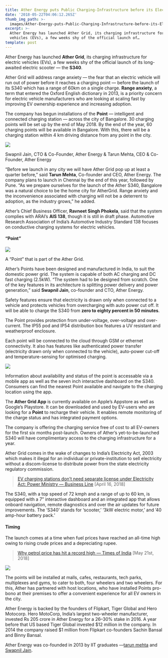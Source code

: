 ```yaml
---
title: Ather Energy puts Public Charging-Infrastructure before its Electric-Scooter
date: '2018-05-22T04:06:12.265Z'
thumb_img_path: >-
  images/Ather-Energy-puts-Public-Charging-Infrastructure-before-its-Electric-Scooter/1*A86MQCMnPhwXHjzOI2GvZw.jpeg
excerpt: >-
  Ather Energy has launched Ather Grid, its charging infrastructure for electric
  vehicles (EVs), a few weeks shy of the official launch of…
template: post
---
```

Ather Energy has launched **Ather Grid**, its charging infrastructure for electric vehicles (EVs), a few weeks shy of the official launch of its long-awaited electric scooter — the **S340**.

Ather Grid will address range anxiety — the fear that an electric vehicle will run out of power before it reaches a charging point — before the launch of its S340 which has a range of 60km on a single charge. **Range anxiety**, a term that entered the Oxford English dictionary in 2013, is a priority concern for electric vehicle manufacturers who are looking at scaling fast by improving EV ownership experience and increasing adoption.

The company has begun installations of the **Point** — intelligent and connected charging station — across the city of Bangalore. 30 charging points will be set up by the end of May 2018. By the end of the year, 60 charging points will be available in Bangalore. With this, there will be a charging station within 4 km driving distance from any point in the city.

![](/images/Ather-Energy-puts-Public-Charging-Infrastructure-before-its-Electric-Scooter/1*A86MQCMnPhwXHjzOI2GvZw.jpeg)

<figcaption>Swapnil Jain, CTO &amp; Co-Founder, Ather Energy &amp; Tarun Mehta, CEO &amp; Co-Founder, Ather&nbsp;Energy</figcaption>

“Before we launch in any city we will have Ather Grid pop up at least a quarter before,” said **Tarun Mehta**, Co-founder and CEO, Ather Energy. The company plans to launch in Chennai by the end of this year, followed by Pune. “As we prepare ourselves for the launch of the Ather S340, Bangalore was a natural choice to be the home city for AtherGrid. Range anxiety and the inconvenience associated with charging will not be a deterrent to adoption, as the industry grows,” he added.

Ather’s Chief Business Officer, **Ravneet Singh Phokela**, said that the system complies with ARAI’s **AIS 138**, though it is still in draft phase. Automotive Research Association of India’s Automotive Industry Standard 138 focuses on conductive charging systems for electric vehicles.

#### “Point”

![](/images/Ather-Energy-puts-Public-Charging-Infrastructure-before-its-Electric-Scooter/1*1MQ5kpL219Qtivn88SoO8A.jpeg)

<figcaption>A “Point” that is part of the Ather&nbsp;Grid.</figcaption>

Ather’s Points have been designed and manufactured in India, to suit the domestic power grid. The system is capable of both AC charging and DC fast charging (2.5kW). “The system had to be designed from scratch. One of the key features in its architecture is splitting power delivery and power generation,” said **Swapnil Jain**, co-founder and CTO, Ather Energy.

Safety features ensure that electricity is drawn only when connected to a vehicle and protects vehicles from overcharging with auto power cut off. It will be able to charge the S340 from **zero to eighty percent in 50 minutes**.

The Point provides protection from under-voltage, over-voltage and over-current. The IP55 pod and IP54 distribution box features a UV resistant and weatherproof enclosure.

Each point will be connected to the cloud through GSM or ethernet connectivity. It also has features like authenticated power transfer (electricity drawn only when connected to the vehicle), auto-power cut-off and temperature-sensing for optimised charging.

![](/images/Ather-Energy-puts-Public-Charging-Infrastructure-before-its-Electric-Scooter/1*zOJivCs6QvJbN4pbY8CbDg.jpeg)

Information about availability and status of the point is accessable via a mobile app as well as the seven inch interactive dashboard on the S340. Consumers can find the nearest Point available and navigate to the charging location using the app.

The **Ather Grid App** is currently available on Apple’s Appstore as well as Google’s Playstore. It can be downloaded and used by EV-users who are looking for a **Point** to recharge their vehicle. It enables remote monitoring of the charge status and has integrated payment options.

The company is offering the charging service free of cost to all EV-owners for the first six months post-launch. Owners of Ather’s yet-to-be-launched S340 will have complimentary access to the charging infrastructure for a year.

Ather Grid comes in the wake of changes to India’s Electricity Act, 2003 which makes it illegal for an individual or private-institution to sell electricity without a discom-license to distribute power from the state electricity regulatory commission.

> [EV charging stations don’t need separate license under Electricity Act: Power Ministry — Business Line](https://www.thehindubusinessline.com/news/electric-vehicle-charging-stations-dont-need-separate-license-under-electricity-act-power-ministry/article23541582.ece) \[April 16, 2018\]

The S340, with a top speed of 72 kmph and a range of up to 60 km, is equipped with a 7” interactive dashboard and an integrated app that allows onboard navigation, remote diagnostics and over the air updates for future improvements. The ‘S340’ stands for ‘scooter,’ ‘3kW electric motor,’ and ’40 amp-hour battery pack.’

#### Timing

The launch comes at a time when fuel prices have reached an all-time high owing to rising crude prices and a depreciating rupee.

> [Why petrol price has hit a record high — Times of India](https://timesofindia.indiatimes.com/business/india-business/why-petrol-price-has-hit-a-record-high/articleshow/64253195.cms) \[May 21st, 2018\]

![](/images/Ather-Energy-puts-Public-Charging-Infrastructure-before-its-Electric-Scooter/1*7mraAZJ5rGnzCxgSntxxnA.gif)

The points will be installed at malls, cafes, restaurants, tech parks, multiplexes and gyms, to cater to both, four wheelers and two wheelers. For this, Ather has partnered with host locations, who have installed Points pro-bono at their premises to offer a convenient experience for all EV owners in the city.

Ather Energy is backed by the founders of Flipkart, Tiger Global and Hero Motocorp. Hero MotoCorp, India’s largest two-wheeler manufacturer, invested Rs 205 crore in Ather Energy for a 26–30% stake in 2016. A year before that US based Tiger Global invested $12 million in the company. In 2014 the company raised $1 million from Flipkart co-founders Sachin Bansal and Binny Bansal.

Ather Energy was co-founded in 2013 by IIT graduates —[tarun mehta](https://medium.com/u/8f37f93473f9) and [Swapnil Jain](https://medium.com/u/51f8e38d9be).
